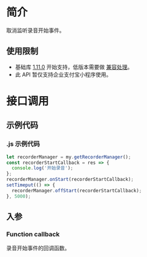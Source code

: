 # 简介

取消监听录音开始事件。

## 使用限制

- 基础库 [1.11.0](https://opendocs.alipay.com/mini/framework/lib) 开始支持，低版本需要做 [兼容处理](https://docs.alipay.com/mini/framework/compatibility)。
- 此 API 暂仅支持企业支付宝小程序使用。

# 接口调用

## 示例代码

### .js 示例代码

```javascript
let recorderManager = my.getRecorderManager();
const recorderStartCallback = res => {
  console.log('开始录音');
};
recorderManager.onStart(recorderStartCallback);
setTimeput(() => {
  recorderManager.offStart(recorderStartCallback);
}, 5000);
```

## 入参

### Function callback

录音开始事件的回调函数。
